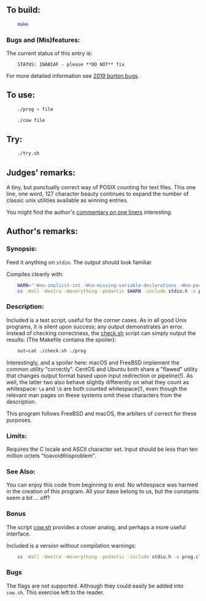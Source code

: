 ## To build:

```sh
    make
```


### Bugs and (Mis)features:

The current status of this entry is:

```
    STATUS: INABIAF - please **DO NOT** fix
```

For more detailed information see [2019 burton bugs](../../bugs.html#2019_burton).


## To use:

```sh
    ./prog < file

    ./cow file
```


## Try:

```sh
    ./try.sh
```


## Judges' remarks:

A tiny, but punctually correct way of POSIX counting for text files. This one
line, one word, 127 character beauty continues to expand the number of classic
unix utilities available as winning entries.

You might find the author's [commentary on one liners](on.one.liners.txt)
interesting.


## Author's remarks:

### Synopsis:

Feed it anything on `stdin`.
The output should look familiar.

Compiles cleanly with:

```sh
    WARN="-Wno-implicit-int -Wno-missing-variable-declarations -Wno-parentheses"
    cc -Wall -Wextra -Weverything -pedantic $WARN -include stdio.h -o prog prog.c
```

### Description:

Included is a test script, useful for the corner cases.  As in all good Unix
programs, it is silent upon success; any output demonstrates an error.  Instead
of checking correctness, the [check.sh](check.sh) script can simply output the
results:   (The Makefile contains the spoiler):

```sh
    out=cat ./check.sh ./prog
```

Interestingly, and a spoiler here: macOS and FreeBSD implement the common
utility "correctly".  CentOS and Ubuntu both share a "flawed" utility that
changes output format based upon input redirection or pipeline(!).  As well, the
latter two also behave slightly differently on what they count as whitespace:
`\a` and `\b` are both counted whitespace(!), even though the relevant man pages
on these systems omit these characters from the description.

This program follows FreeBSD and macOS, the arbiters of correct for these purposes.


### Limits:

Requires the C locale and ASCII character set.
Input should be less than ten million octets "toavoidthisproblem".


### See Also:

You can enjoy this code from beginning to end.
No whitespace was harmed in the creation of this program.
All your base belong to us, but the constants seem a bit ... off?


### Bonus

The script [cow.sh](cow.sh) provides a closer analog, and perhaps a more useful
interface.

Included is a version without compilation warnings:

```sh
    cc -Wall -Wextra -Weverything -pedantic -include stdio.h -o prog.clean prog.clean.c
```

### Bugs

The flags are not supported.  Although they could easily be added into `cow.sh`.
This exercise left to the reader.

<!--

    Copyright © 1984-2024 by Landon Curt Noll. All Rights Reserved.

    You are free to share and adapt this file under the terms of this license:

	Creative Commons Attribution-ShareAlike 4.0 International (CC BY-SA 4.0)

    For more information, see:

	https://creativecommons.org/licenses/by-sa/4.0/

-->
